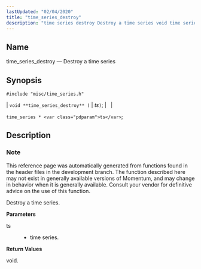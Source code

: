 ```yaml
---
lastUpdated: "02/04/2020"
title: "time_series_destroy"
description: "time series destroy Destroy a time series void time series destroy ts time series ts This reference page was automatically generated from functions found in the header files in the development branch The function described here may not exist in generally available versions of Momentum and may change in behavior..."
---
```


<a name="apis.time_series_destroy"></a> 
## Name

time_series_destroy — Destroy a time series

## Synopsis

`#include "misc/time_series.h"`

| `void **time_series_destroy** (` | <var class="pdparam">ts</var>`)`; |   |

`time_series * <var class="pdparam">ts</var>`;<a name="idp63656288"></a> 
## Description

### Note

This reference page was automatically generated from functions found in the header files in the development branch. The function described here may not exist in generally available versions of Momentum, and may change in behavior when it is generally available. Consult your vendor for definitive advice on the use of this function.

Destroy a time series.

**<a name="idp63659136"></a> Parameters**

<dl class="variablelist">

<dt>ts</dt>

<dd>

- time series.

</dd>

</dl>

**<a name="idp63661840"></a> Return Values**

void.